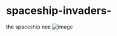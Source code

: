 # spaceship-invaders-
the spaceship nee
![image](https://github.com/benayano/spaceship-invaders-/assets/47076756/04947195-5ae4-4c0f-9ff7-6d8a6c2a9e19)

